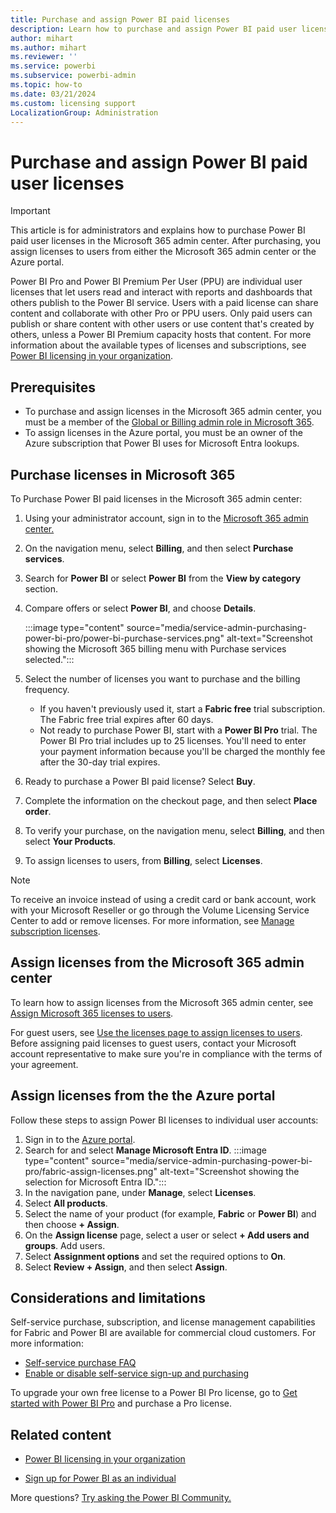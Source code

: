 ```yaml
---
title: Purchase and assign Power BI paid licenses
description: Learn how to purchase and assign Power BI paid user licenses to users so they can access content and collaborate with others in the Power BI service.
author: mihart
ms.author: mihart
ms.reviewer: ''
ms.service: powerbi
ms.subservice: powerbi-admin
ms.topic: how-to
ms.date: 03/21/2024
ms.custom: licensing support
LocalizationGroup: Administration
---
```


# Purchase and assign Power BI paid user licenses

> [!IMPORTANT]
>This article is for administrators and explains how to purchase Power BI paid user licenses in the Microsoft 365 admin center. After purchasing, you assign licenses to users from either the Microsoft 365 admin center or the Azure portal.

Power BI Pro and Power BI Premium Per User (PPU) are individual user licenses that let users read and interact with reports and dashboards that others publish to the Power BI service. Users with a paid license can share content and collaborate with other Pro or PPU users. Only paid users can publish or share content with other users or use content that's created by others, unless a Power BI Premium capacity hosts that content. For more information about the available types of licenses and subscriptions, see [Power BI licensing in your organization](service-admin-licensing-organization.md).


## Prerequisites

- To purchase and assign licenses in the Microsoft 365 admin center, you must be a member of the [Global or Billing admin role in Microsoft 365](https://support.office.com/article/about-office-365-admin-roles-da585eea-f576-4f55-a1e0-87090b6aaa9d).
- To assign licenses in the Azure portal, you must be an owner of the Azure subscription that Power BI uses for Microsoft Entra lookups.

## Purchase licenses in Microsoft 365

To Purchase Power BI paid licenses in the Microsoft 365 admin center:

1. Using your administrator account, sign in to the [Microsoft 365 admin center.](https://admin.microsoft.com)
1. On the navigation menu, select **Billing**, and then select **Purchase services**.
1. Search for **Power BI** or select **Power BI** from the **View by category** section.
1. Compare offers or select **Power BI**, and choose **Details**.

   :::image type="content" source="media/service-admin-purchasing-power-bi-pro/power-bi-purchase-services.png" alt-text="Screenshot showing the Microsoft 365 billing menu with Purchase services selected.":::
1. Select the number of licenses you want to purchase and the billing frequency. 
    - If you haven't previously used it, start a **Fabric free** trial subscription. The Fabric free trial expires after 60 days.
    - Not ready to purchase Power BI, start with a **Power BI Pro** trial. The Power BI Pro trial includes up to 25 licenses. You'll need to enter your payment information because you'll be charged the monthly fee after the 30-day trial expires. 
1. Ready to purchase a Power BI paid license?  Select **Buy**.

1. Complete the information on the checkout page, and then select **Place order**.
1. To verify your purchase, on the navigation menu, select **Billing**, and then select **Your Products**.
1. To assign licenses to users, from **Billing**, select **Licenses**.

> [!NOTE]
> To receive an invoice instead of using a credit card or bank account, work with your Microsoft Reseller or go through the Volume Licensing Service Center to add or remove licenses. For more information, see [Manage subscription licenses](/microsoft-365/commerce/licenses/buy-licenses).

## Assign licenses from the Microsoft 365 admin center

To learn how to assign licenses from the Microsoft 365 admin center, see [Assign Microsoft 365 licenses to users](/microsoft-365/admin/manage/assign-licenses-to-users).

For guest users, see [Use the licenses page to assign licenses to users](/microsoft-365/admin/manage/assign-licenses-to-users#assign-licenses-by-using-the-licenses-page). Before assigning paid licenses to guest users, contact your Microsoft account representative to make sure you're in compliance with the terms of your agreement.

## Assign licenses from the the Azure portal

Follow these steps to assign Power BI licenses to individual user accounts:

1. Sign in to the [Azure portal](https://portal.azure.com/).
1. Search for and select **Manage Microsoft Entra ID**.
   :::image type="content" source="media/service-admin-purchasing-power-bi-pro/fabric-assign-licenses.png" alt-text="Screenshot showing the selection for Microsoft Entra ID.":::
1. In the navigation pane, under **Manage**, select **Licenses**.
1. Select **All products**.
1. Select the name of your product (for example, **Fabric** or **Power BI**) and then choose **+ Assign**.
1. On the **Assign license** page, select a user or select **+ Add users and groups**. Add users.
1. Select **Assignment options** and set the required options to **On**.
1. Select **Review + Assign**, and then select **Assign**.

## Considerations and limitations

Self-service purchase, subscription, and license management capabilities for Fabric and Power BI are available for commercial cloud customers. For more information:

- [Self-service purchase FAQ](/microsoft-365/commerce/subscriptions/self-service-purchase-faq)  
- [Enable or disable self-service sign-up and purchasing](./service-admin-disable-self-service.md)

To upgrade your own free license to a Power BI Pro license, go to [Get started with Power BI Pro](https://go.microsoft.com/fwlink/?LinkId=2106428&clcid=0x409&cmpid=pbidocs-purchasing-power-bi-pro) and purchase a Pro license.


## Related content

- [Power BI licensing in your organization](service-admin-licensing-organization.md)

- [Sign up for Power BI as an individual](../fundamentals/service-self-service-signup-for-power-bi.md)

More questions? [Try asking the Power BI Community.](https://community.powerbi.com/)
